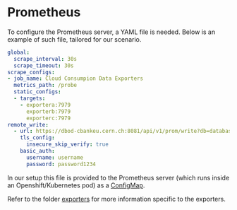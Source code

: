 # Prometheus

To configure the Prometheus server, a YAML file is needed. Below is an example of such file, tailored for our scenario.

```yaml
global:
  scrape_interval: 30s
  scrape_timeout: 30s
scrape_configs:
- job_name: Cloud Consumpion Data Exporters
  metrics_path: /probe
  static_configs:
  - targets:
    - exportera:7979
      exporterb:7979
      exporterc:7979
remote_write:
  - url: https://dbod-cbankeu.cern.ch:8081/api/v1/prom/write?db=database
    tls_config:
      insecure_skip_verify: true
    basic_auth:
      username: username
      password: password1234
```

In our setup this file is provided to the Prometheus server (which runs inside an Openshift/Kubernetes pod) as a [ConfigMap](../openshift/complete.yaml).

Refer to the folder [exporters](exporters) for more information specific to the exporters.
